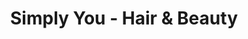 ---
title: "Simply You - Hair & Beauty"
url: /chester-le-street/simply-you-hair-und-beauty/
shop: Friseur
---